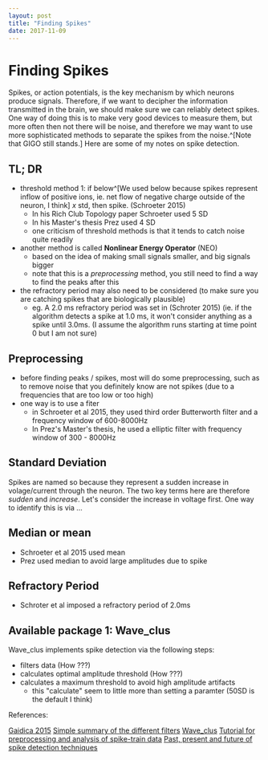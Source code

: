 ```yaml
---
layout: post
title: "Finding Spikes"
date: 2017-11-09
---
```


# Finding Spikes 

Spikes, or action potentials, is the key mechanism by which neurons produce signals. Therefore, if we want to decipher the information transmitted in the brain, we should make sure we can reliably detect spikes. One way of doing this is to make very good devices to measure them, but more often then not there will be noise, and therefore we may want to use more sophisticated methods to separate the spikes from the noise.^[Note that GIGO still stands.] Here are some of my notes on spike detection. 

## TL; DR 

- threshold method 1: if below^[We used below because spikes represent inflow of positive ions, ie. net flow of negative charge outside of the neuron, I think] $x$ std, then spike. (Schroeter 2015) 
  + In his Rich Club Topology paper Schroeter used 5 SD 
  + In his Master's thesis Prez used 4 SD
  + one criticism of threshold methods is that it tends to catch noise quite readily 
- another method is called **Nonlinear Energy Operator** (NEO) 
  + based on the idea of making small signals smaller, and big signals bigger
  + note that this is a *preprocessing* method, you still need to find a way to find the peaks after this 
- the refractory period may also need to be considered (to make sure you are catching spikes that are biologically plausible)
  + eg. A 2.0 ms refractory period was set in (Schroter 2015) (ie. if the algorithm detects a spike at 1.0 ms, it won't consider anything as a spike until 3.0ms. (I assume the algorithm runs starting at time point 0 but I am not sure)
  
  
## Preprocessing 

- before finding peaks / spikes, most will do some preprocessing, such as to remove noise that you definitely know are not spikes (due to a frequencies that are too low or too high) 
- one way is to use a fiter 
  + in Schroeter et al 2015, they used third order Butterworth filter and a frequency window of 600-8000Hz 
  + In Prez's Master's thesis, he used a elliptic filter with frequency window of 300 - 8000Hz

## Standard Deviation

Spikes are named so because they represent a sudden increase in volage/current through the neuron. The two key terms here are therefore *sudden* and *increase*. Let's consider the increase in voltage first. One way to identify this is via ...

## Median or mean 

- Schroeter et al 2015 used mean 
- Prez used median to avoid large amplitudes due to spike


## Refractory Period 

- Schroter et al imposed a refractory period of 2.0ms


## Available package 1: Wave_clus

Wave_clus implements spike detection via the following steps: 

- filters data (How ???)
- calculates optimal amplitude threshold (How ???) 
- calculates a maximum threshold to avoid high amplitude artifacts 
  + this "calculate" seem to little more than setting a paramter (50SD is the default I think)


References: 

[Gaidica 2015](http://gaidi.ca/weblog/extracting-spikes-from-neural-electrophysiology-in-matlab)
[Simple summary of the different filters](http://www.rfwireless-world.com/Terminology/Butterworth-filter-vs-Chebyshev-filter-vs-Bessel-filter-vs-Elliptic-filter.html)
[Wave_clus](https://github.com/csn-le/wave_clus)
[Tutorial for preprocessing and analysis of spike-train data](http://www.fieldtriptoolbox.org/tutorial/spike)
[Past, present and future of spike detection techniques](http://www.sciencedirect.com/science/article/pii/S0361923015000684)
